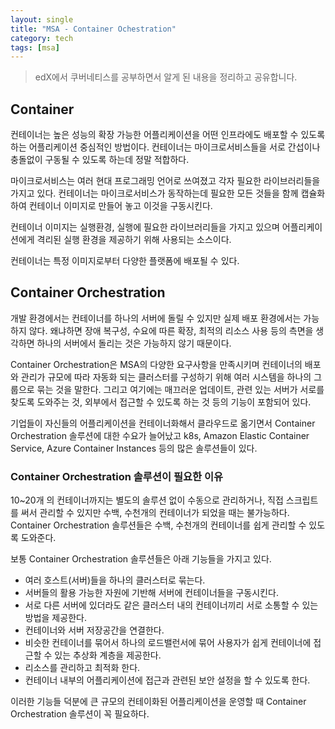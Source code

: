 ```yaml
---
layout: single
title: "MSA - Container Ochestration"
category: tech
tags: [msa]
---
```


> edX에서 쿠버네티스를 공부하면서 알게 된 내용을 정리하고 공유합니다.

## Container

컨테이너는 높은 성능의 확장 가능한 어플리케이션을 어떤 인프라에도 배포할 수 있도록 하는 어플리케이션 중심적인 방법이다. 컨테이너는 마이크로서비스들을 서로 간섭이나 충돌없이 구동될 수 있도록 하는데 정말 적합하다.

마이크로서비스는 여러 현대 프로그래밍 언어로 쓰여졌고 각자 필요한 라이브러리들을 가지고 있다. 컨테이너는 마이크로서비스가 동작하는데 필요한 모든 것들을 함께 캡슐화하여 컨테이너 이미지로 만들어 놓고 이것을 구동시킨다.

컨테이너 이미지는 실행환경, 실행에 필요한 라이브러리들을 가지고 있으며 어플리케이션에게 격리된 실행 환경을 제공하기 위해 사용되는 소스이다.

컨테이너는 특정 이미지로부터 다양한 플랫폼에 배포될 수 있다.

## Container Orchestration

개발 환경에서는 컨테이너를 하나의 서버에 돌릴 수 있지만 실제 배포 환경에서는 가능하지 않다. 왜냐하면 장애 복구성, 수요에 따른 확장, 최적의 리소스 사용 등의 측면을 생각하면 하나의 서버에서 돌리는 것은 가능하지 않기 때문이다.

Container Orchestration은 MSA의 다양한 요구사항을 만족시키며 컨테이너의 배포와 관리가 규모에 따라 자동화 되는 클러스터를 구성하기 위해 여러 시스템을 하나의 그룹으로 묶는 것을 말한다. 그리고 여기에는 매끄러운 업데이트, 관련 있는 서버가 서로를 찾도록 도와주는 것, 외부에서 접근할 수 있도록 하는 것 등의 기능이 포함되어 있다.

기업들이 자신들의 어플리케이션을 컨테이너화해서 클라우드로 옮기면서 Container Orchestration 솔루션에 대한 수요가 늘어났고 k8s, Amazon Elastic Container Service, Azure Container Instances 등의 많은 솔루션들이 있다.

### Container Orchestration 솔루션이 필요한 이유

10~20개 의 컨테이너까지는 별도의 솔루션 없이 수동으로 관리하거나, 직접 스크립트를 써서 관리할 수 있지만 수백, 수천개의 컨테이너가 되었을 때는 불가능하다. Container Orchestration 솔루션들은 수백, 수천개의 컨테이너를 쉽게 관리할 수 있도록 도와준다.

보통 Container Orchestration 솔루션들은 아래 기능들을 가지고 있다.

- 여러 호스트(서버)들을 하나의 클러스터로 묶는다.
- 서버들의 활용 가능한 자원에 기반해 서버에 컨테이너들을 구동시킨다.
- 서로 다른 서버에 있더라도 같은 클러스터 내의 컨테이너끼리 서로 소통할 수 있는 방법을 제공한다.
- 컨테이너와 서버 저장공간을 연결한다.
- 비슷한 컨테이너를 묶어서 하나의 로드밸런서에 묶어 사용자가 쉽게 컨테이너에 접근할 수 있는 추상화 계층을 제공한다.
- 리소스를 관리하고 최적화 한다.
- 컨테이너 내부의 어플리케이션에 접근과 관련된 보안 설정을 할 수 있도록 한다.

이러한 기능들 덕분에 큰 규모의 컨테이화된 어플리케이션을 운영할 때 Container Orchestration 솔루션이 꼭 필요하다.
